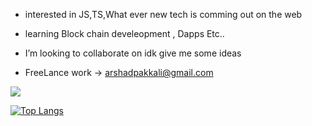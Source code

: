 - interested in JS,TS,What ever new tech is comming out on the web

- learning Block chain develeopment , Dapps Etc.. 

-  I’m looking to collaborate on idk give me some ideas
 
- FreeLance work ->   arshadpakkali@gmail.com


<img src="https://github-readme-stats.vercel.app/api?username=arshadpakkali&&show_icons=true&title_color=ffffff&icon_color=bb2acf&text_color=daf7dc&bg_color=151515">

[![Top Langs](https://github-readme-stats.vercel.app/api/top-langs/?username=arshadpakkali&hide=html,css&show_icons=truetitle_color=ffffff&icon_color=bb2acf&text_color=daf7dc&bg_color=151515)](https://github.com/anuraghazra/github-readme-stats)
